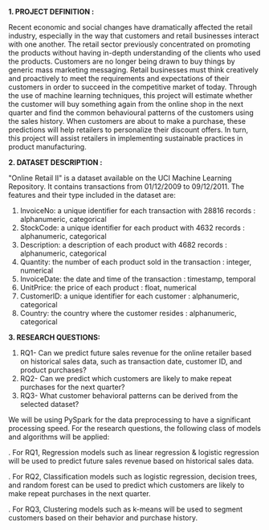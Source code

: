 **1. PROJECT DEFINITION :** 

Recent economic and social changes have dramatically affected the retail industry, especially in the way that customers and retail businesses interact with one another. The retail sector previously concentrated on promoting the products without having in-depth understanding of the clients who used the products. Customers are no longer being drawn to buy things by generic mass marketing messaging. Retail businesses must think creatively and proactively to meet the requirements and expectations of their customers in order to succeed in the competitive market of today. Through the use of machine learning techniques, this project will estimate whether the customer will buy something again from the online shop in the next quarter and find the common behavioural patterns of the customers using the sales history. When customers are about to make a purchase, these predictions will help retailers to personalize their discount offers. In turn, this project will assist retailers in implementing sustainable practices in product manufacturing.

**2. DATASET DESCRIPTION :**

"Online Retail II" is a dataset available on the UCI Machine Learning Repository. It contains transactions from 01/12/2009 to 09/12/2011. The features and their type included in the dataset are:

1. InvoiceNo: a unique identifier for each transaction with 28816 records : alphanumeric, categorical
2. StockCode: a unique identifier for each product with 4632 records : alphanumeric, categorical
3. Description: a description of each product with 4682 records : alphanumeric, categorical
4. Quantity: the number of each product sold in the transaction  : integer, numerical
5. InvoiceDate: the date and time of the transaction : timestamp, temporal
6. UnitPrice: the price of each product : float, numerical
7. CustomerID: a unique identifier for each customer : alphanumeric, categorical
8. Country: the country where the customer resides : alphanumeric, categorical

**3. RESEARCH QUESTIONS:**

1. RQ1- Can we predict future sales revenue for the online retailer based on historical sales data, such as transaction date, customer ID, and product purchases?
2. RQ2- Can we predict which customers are likely to make repeat purchases for the next quarter?
3. RQ3- What customer behavioral patterns can be derived from the selected dataset?

We will be using PySpark for the data preprocessing to have a significant processing speed. For the research questions, the following class of models and algorithms will be applied:

. For RQ1, Regression models such as linear regression & logistic regression will be used to predict future sales revenue based on historical sales data.

. For RQ2, Classification models such as logistic regression, decision trees, and random forest can be used to predict which customers are likely to make repeat purchases in the next quarter.

. For RQ3, Clustering models such as k-means will be used to segment customers based on their behavior and purchase history.




